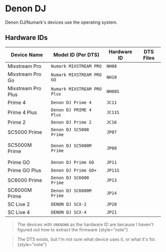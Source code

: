 # Denon DJ

Denon DJ/Numark's devices use the [](Engine-OS.md) operating system.

## Hardware IDs

| Device Name        | Model ID (Per DTS)          | Hardware ID | DTS Files                                                                                                                                          |
|--------------------|-----------------------------|-------------|----------------------------------------------------------------------------------------------------------------------------------------------------|
| Mixstream Pro      | `Numark MIXSTREAM PRO`      | `NH08`      | [](rk3288-az05-nh08-dts.md)                                                                                                                        |
| Mixstream Pro Go   | `Numark MIXSTREAM PRO GO`   | `NH10`      | [](rk3288-az05-nh10-dts.md)                                                                                                                        |
| Mixstream Pro Plus | `Numark MIXSTREAM PRO Plus` | `NH08S`     | [](rk3288-az05-nh08s-dts.md)                                                                                                                       |
| Prime 4            | `Denon DJ Prime 4`          | `JC11`      | [](rk3288-az01-jc11-dts.md) <br /> [](rk3288-az01-jc11-c-dts.md)                                                                                   |
| Prime 4 Plus       | `Denon DJ PRIME 4 Plus`     | `JC11S`     | [](rk3288-az01-jc11s-dts.md)                                                                                                                       |
| Prime 2            | `Denon DJ Prime 2`          | `JC16`      | [](rk3288-az01-jc16-dts.md) <br /> [](rk3288-az01-jc16-c-dts.md)                                                                                   |
| SC5000 Prime       | `Denon DJ SC5000 Prime`     | `JP07`      | [](rk3288-az01-jp07-dts.md) <br /> [](rk3288-az01-jp07-c-dts.md)                                                                                   |
| SC5000M Prime      | `Denon DJ SC5000M Prime`    | `JP08`      | [](rk3288-az01-jp08-dts.md) <br /> [](rk3288-az01-jp08-c-dts.md) <br /> [](rk3288-az01-jp08-revf-dts.md) <br /> [](rk3288-az01-jp08-c-revf-dts.md) |
| Prime GO           | `Denon DJ Prime GO`         | `JP11`      | [](rk3288-az01-jp11-dts.md) <br /> [](rk3288-az01-jp11-c-dts.md)                                                                                   |
| Prime GO Plus      | `Denon DJ Prime GO+`        | `JP11S`     | [](rk3288-az05-jp11s-dts.md)                                                                                                                       |
| SC6000 Prime       | `Denon DJ SC6000 Prime`     | `JP13`      | [](rk3288-az01-jp13-dts.md) <br /> [](rk3288-az01-jp13-c-dts.md)                                                                                   |
| SC6000M Prime      | `Denon DJ SC6000M Prime`    | `JP14`      | [](rk3288-az01-jp14-dts.md) <br /> [](rk3288-az01-jp14-c-dts.md)                                                                                   |
| SC Live 2          | `DENON DJ SCX-2`            | `JP20`      | [](rk3288-az05-jp20-dts.md)                                                                                                                        |
| SC Live 4          | `DENON DJ SCX-4`            | `JP21`      | [](rk3288-az05-jp21-dts.md)                                                                                                                        |

> The devices with `UNKNOWN` as the hardware ID are because I haven't figured out how to extract the firmware
> {style="note"}


> The DTS [](rk3288-az01b-dts.md) exists, but I'm not sure what device uses it, or what it's for.
> {style="note"}
